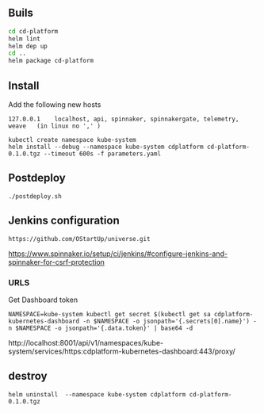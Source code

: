 
## Buils

```bash
cd cd-platform
helm lint
helm dep up
cd ..
helm package cd-platform
```

## Install

Add the following new hosts
``` 
127.0.0.1    localhost, api, spinnaker, spinnakergate, telemetry, weave   (in linux no ',' )
```

```
kubectl create namespace kube-system
helm install --debug --namespace kube-system cdplatform cd-platform-0.1.0.tgz --timeout 600s -f parameters.yaml
```

## Postdeploy

```
./postdeploy.sh
```

## Jenkins configuration

```
https://github.com/OStartUp/universe.git
```
https://www.spinnaker.io/setup/ci/jenkins/#configure-jenkins-and-spinnaker-for-csrf-protection

### URLS

Get Dashboard token
```
NAMESPACE=kube-system kubectl get secret $(kubectl get sa cdplatform-kubernetes-dashboard -n $NAMESPACE -o jsonpath='{.secrets[0].name}') -n $NAMESPACE -o jsonpath='{.data.token}' | base64 -d
```
http://localhost:8001/api/v1/namespaces/kube-system/services/https:cdplatform-kubernetes-dashboard:443/proxy/


## destroy

```
helm uninstall  --namespace kube-system cdplatform cd-platform-0.1.0.tgz
```
